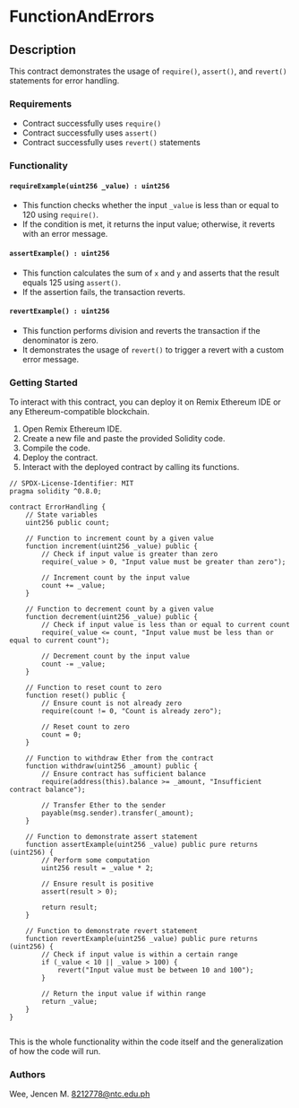# FunctionAndErrors

## Description

This contract demonstrates the usage of `require()`, `assert()`, and `revert()` statements for error handling.

### Requirements

- Contract successfully uses `require()`
- Contract successfully uses `assert()`
- Contract successfully uses `revert()` statements

### Functionality

#### `requireExample(uint256 _value) : uint256`

- This function checks whether the input `_value` is less than or equal to 120 using `require()`.
- If the condition is met, it returns the input value; otherwise, it reverts with an error message.

#### `assertExample() : uint256`

- This function calculates the sum of `x` and `y` and asserts that the result equals 125 using `assert()`.
- If the assertion fails, the transaction reverts.

#### `revertExample() : uint256`

- This function performs division and reverts the transaction if the denominator is zero.
- It demonstrates the usage of `revert()` to trigger a revert with a custom error message.

### Getting Started

To interact with this contract, you can deploy it on Remix Ethereum IDE or any Ethereum-compatible blockchain.
1. Open Remix Ethereum IDE.
2. Create a new file and paste the provided Solidity code.
3. Compile the code.
4. Deploy the contract.
5. Interact with the deployed contract by calling its functions.

```solidity
// SPDX-License-Identifier: MIT
pragma solidity ^0.8.0;

contract ErrorHandling {
    // State variables
    uint256 public count;

    // Function to increment count by a given value
    function increment(uint256 _value) public {
        // Check if input value is greater than zero
        require(_value > 0, "Input value must be greater than zero");
        
        // Increment count by the input value
        count += _value;
    }

    // Function to decrement count by a given value
    function decrement(uint256 _value) public {
        // Check if input value is less than or equal to current count
        require(_value <= count, "Input value must be less than or equal to current count");
        
        // Decrement count by the input value
        count -= _value;
    }

    // Function to reset count to zero
    function reset() public {
        // Ensure count is not already zero
        require(count != 0, "Count is already zero");
        
        // Reset count to zero
        count = 0;
    }

    // Function to withdraw Ether from the contract
    function withdraw(uint256 _amount) public {
        // Ensure contract has sufficient balance
        require(address(this).balance >= _amount, "Insufficient contract balance");

        // Transfer Ether to the sender
        payable(msg.sender).transfer(_amount);
    }

    // Function to demonstrate assert statement
    function assertExample(uint256 _value) public pure returns (uint256) {
        // Perform some computation
        uint256 result = _value * 2;

        // Ensure result is positive
        assert(result > 0);

        return result;
    }

    // Function to demonstrate revert statement
    function revertExample(uint256 _value) public pure returns (uint256) {
        // Check if input value is within a certain range
        if (_value < 10 || _value > 100) {
            revert("Input value must be between 10 and 100");
        }

        // Return the input value if within range
        return _value;
    }
}


```

This is the whole functionality within the code itself and the generalization of how the code will run.

### Authors

Wee, Jencen M. 
8212778@ntc.edu.ph
